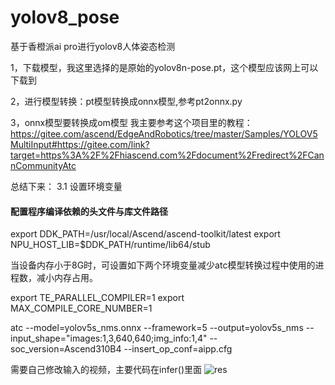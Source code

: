 # yolov8_pose
基于香橙派ai pro进行yolov8人体姿态检测

1，下载模型，我这里选择的是原始的yolov8n-pose.pt，这个模型应该网上可以下载到

2，进行模型转换：pt模型转换成onnx模型,参考pt2onnx.py

3，onnx模型要转换成om模型
我主要参考这个项目里的教程：https://gitee.com/ascend/EdgeAndRobotics/tree/master/Samples/YOLOV5MultiInput#https://gitee.com/link?target=https%3A%2F%2Fhiascend.com%2Fdocument%2Fredirect%2FCannCommunityAtc

总结下来：
3.1 设置环境变量
#### 配置程序编译依赖的头文件与库文件路径
export DDK_PATH=/usr/local/Ascend/ascend-toolkit/latest 
export NPU_HOST_LIB=$DDK_PATH/runtime/lib64/stub

当设备内存小于8G时，可设置如下两个环境变量减少atc模型转换过程中使用的进程数，减小内存占用。

export TE_PARALLEL_COMPILER=1
export MAX_COMPILE_CORE_NUMBER=1

atc --model=yolov5s_nms.onnx --framework=5 --output=yolov5s_nms --input_shape="images:1,3,640,640;img_info:1,4"  --soc_version=Ascend310B4 --insert_op_conf=aipp.cfg

需要自己修改输入的视频，主要代码在infer()里面
![res](https://github.com/user-attachments/assets/e4dc2161-73d6-475b-9f0e-d6e59ebce763)
